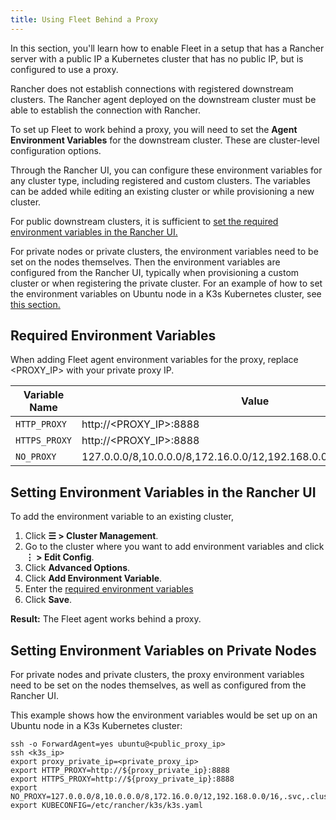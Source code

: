 ```yaml
---
title: Using Fleet Behind a Proxy
---
```


In this section, you'll learn how to enable Fleet in a setup that has a Rancher server with a public IP a Kubernetes cluster that has no public IP, but is configured to use a proxy.

Rancher does not establish connections with registered downstream clusters. The Rancher agent deployed on the downstream cluster must be able to establish the connection with Rancher.

To set up Fleet to work behind a proxy, you will need to set the **Agent Environment Variables** for the downstream cluster. These are cluster-level configuration options.

Through the Rancher UI, you can configure these environment variables for any cluster type, including registered and custom clusters. The variables can be added while editing an existing cluster or while provisioning a new cluster.

For public downstream clusters, it is sufficient to [set the required environment variables in the Rancher UI.](#setting-environment-variables-in-the-rancher-ui)

For private nodes or private clusters, the environment variables need to be set on the nodes themselves. Then the environment variables are configured from the Rancher UI, typically when provisioning a custom cluster or when registering the private cluster. For an example of how to set the environment variables on Ubuntu node in a K3s Kubernetes cluster, see [this section.](#setting-environment-variables-on-private-nodes)

## Required Environment Variables

When adding Fleet agent environment variables for the proxy, replace <PROXY_IP> with your private proxy IP.

| Variable Name | Value |
|------------------|--------|
| `HTTP_PROXY` | http://<PROXY_IP>:8888 |
| `HTTPS_PROXY` | http://<PROXY_IP>:8888
| `NO_PROXY`     | 127.0.0.0/8,10.0.0.0/8,172.16.0.0/12,192.168.0.0/16,.svc,.cluster.local |

## Setting Environment Variables in the Rancher UI

To add the environment variable to an existing cluster,

1. Click **☰ > Cluster Management**.
1. Go to the cluster where you want to add environment variables and click **⋮ > Edit Config**.
1. Click **Advanced Options**.
1. Click **Add Environment Variable**.
1. Enter the [required environment variables](#required-environment-variables)
1. Click **Save**.

**Result:** The Fleet agent works behind a proxy.

## Setting Environment Variables on Private Nodes

For private nodes and private clusters, the proxy environment variables need to be set on the nodes themselves, as well as configured from the Rancher UI.

This example shows how the environment variables would be set up on an Ubuntu node in a K3s Kubernetes cluster:

```
ssh -o ForwardAgent=yes ubuntu@<public_proxy_ip>
ssh <k3s_ip>
export proxy_private_ip=<private_proxy_ip>
export HTTP_PROXY=http://${proxy_private_ip}:8888
export HTTPS_PROXY=http://${proxy_private_ip}:8888
export NO_PROXY=127.0.0.0/8,10.0.0.0/8,172.16.0.0/12,192.168.0.0/16,.svc,.cluster.local
export KUBECONFIG=/etc/rancher/k3s/k3s.yaml
```